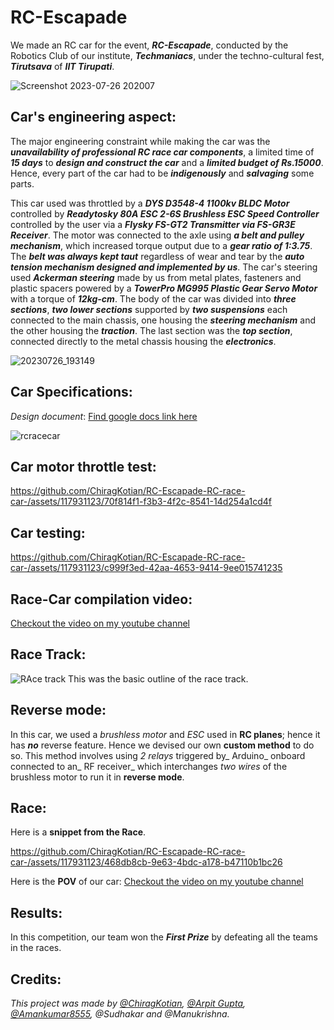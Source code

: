 # RC-Escapade
We made an RC car for the event, **_RC-Escapade_**, conducted by the Robotics Club of our institute, **_Techmaniacs_**, under the techno-cultural fest, **_Tirutsava_** of **_IIT Tirupati_**. 

![Screenshot 2023-07-26 202007](https://github.com/ChiragKotian/RC-Escapade-RC-race-car-/assets/117931123/a1280193-24c4-41c1-8b4a-302a4ba07db5)

## Car's engineering aspect:
The major engineering constraint while making the car was the **_unavailability of professional RC race car components_**, a limited time of **_15 days_** to **_design and construct the car_** and a **_limited budget of Rs.15000_**. Hence, every part of the car had to be **_indigenously_** and **_salvaging_** some parts.

This car used was throttled by a _**DYS D3548-4 1100kv BLDC Motor**_ controlled by **_Readytosky 80A ESC 2-6S Brushless ESC Speed Controller_** controlled by the user via a **_Flysky FS-GT2 Transmitter via FS-GR3E Receiver_**. The motor was connected to the axle using **_a belt and pulley mechanism_**, which increased torque output due to a **_gear ratio of 1:3.75_**. The **_belt was always kept taut_** regardless of wear and tear by the **_auto tension mechanism designed and implemented by us_**. The car's steering used **_Ackerman steering_** made by us from metal plates, fasteners and plastic spacers powered by a **_TowerPro MG995 Plastic Gear Servo Motor_** with a torque of **_12kg-cm_**. The body of the car was divided into **_three sections_**, **_two lower sections_** supported by **_two suspensions_** each connected to the main chassis, one housing the **_steering mechanism_** and the other housing the **_traction_**. The last section was the **_top section_**, connected directly to the metal chassis housing the **_electronics_**. 

![20230726_193149](https://github.com/ChiragKotian/RC-Escapade-RC-race-car-/assets/117931123/f4f8b6e1-9a26-4ea2-acee-a749d0ab9313)

## Car Specifications:
_Design document_: [Find google docs link here](https://docs.google.com/document/d/1mbKo6WWxaJJa9_PcJH3QffFJdrASKCd1eJnjYxW_ynk/edit)

![rcracecar](https://github.com/ChiragKotian/RC-Escapade-RC-race-car-/assets/117931123/2d70fb81-43bb-487b-ac71-511a3f097572)

## Car motor throttle test:

https://github.com/ChiragKotian/RC-Escapade-RC-race-car-/assets/117931123/70f814f1-f3b3-4f2c-8541-14d254a1cd4f


## Car testing:

https://github.com/ChiragKotian/RC-Escapade-RC-race-car-/assets/117931123/c999f3ed-42aa-4653-9414-9ee015741235


## Race-Car compilation video:
[Checkout the video on my youtube channel](https://youtu.be/mxVWriNiuYU)

## Race Track: 
![RAce track](https://github.com/ChiragKotian/RC-Escapade-RC-race-car-/assets/117931123/e83744fe-457b-4a6e-9eee-76aa8902e929)
This was the basic outline of the race track.


## Reverse mode:
In this car, we used a _brushless motor_ and _ESC_ used in **RC planes**; hence it has **_no_** reverse feature. Hence we devised our own **custom method** to do so. This method involves using _2 relays_ triggered by_ Arduino_ onboard connected to an_ RF receiver_ which interchanges _two wires_ of the brushless motor to run it in **reverse mode**. 

## Race:
Here is a **snippet from the Race**.

https://github.com/ChiragKotian/RC-Escapade-RC-race-car-/assets/117931123/468db8cb-9e63-4bdc-a178-b47110b1bc26

Here is the **POV** of our car: [Checkout the video on my youtube channel](https://youtu.be/0WGOJq9AI0c)

## Results:
In this competition, our team won the _**First Prize**_ by defeating all the teams in the races.


## Credits:
_This project was made by [@ChiragKotian](https://github.com/ChiragKotian), [@Arpit Gupta](https://github.com/arpitguptagithub), [@Amankumar8555](https://github.com/Amankumar8555), @Sudhakar and @Manukrishna._
